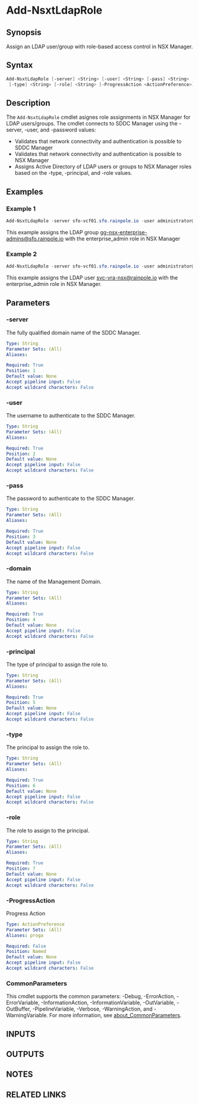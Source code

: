 # Add-NsxtLdapRole

## Synopsis

Assign an LDAP user/group with role-based access control in NSX Manager.

## Syntax

```powershell
Add-NsxtLdapRole [-server] <String> [-user] <String> [-pass] <String> [-domain] <String> [-principal] <String>
 [-type] <String> [-role] <String> [-ProgressAction <ActionPreference>] [<CommonParameters>]
```

## Description

The `Add-NsxtLdapRole` cmdlet asignes role assignments in NSX Manager for LDAP users/groups.
The cmdlet connects
to SDDC Manager using the -server, -user, and -password values:

- Validates that network connectivity and authentication is possible to SDDC Manager
- Validates that network connectivity and authentication is possible to NSX Manager
- Assigns Active Directory of LDAP users or groups to NSX Manager roles based on the -type, -principal, and -role values.

## Examples

### Example 1

```powershell
Add-NsxtLdapRole -server sfo-vcf01.sfo.rainpole.io -user administrator@vsphere.local -pass VMw@re1! -domain sfo-m01 -type group -principal "gg-nsx-enterprise-admins@sfo.rainpole.io" -role enterprise_admin
```

This example assigns the LDAP group <gg-nsx-enterprise-admins@sfo.rainpole.io> with the enterprise_admin role in NSX Manager

### Example 2

```powershell
Add-NsxtLdapRole -server sfo-vcf01.sfo.rainpole.io -user administrator@vsphere.local -pass VMw@re1! -domain sfo-m01 -type user -principal "svc-vcf-ca@sfo.rainpole.io" -role enterprise_admin
```

This example assigns the LDAP user <svc-vra-nsx@rainpole.io> with the enterprise_admin role in NSX Manager.

## Parameters

### -server

The fully qualified domain name of the SDDC Manager.

```yaml
Type: String
Parameter Sets: (All)
Aliases:

Required: True
Position: 1
Default value: None
Accept pipeline input: False
Accept wildcard characters: False
```

### -user

The username to authenticate to the SDDC Manager.

```yaml
Type: String
Parameter Sets: (All)
Aliases:

Required: True
Position: 2
Default value: None
Accept pipeline input: False
Accept wildcard characters: False
```

### -pass

The password to authenticate to the SDDC Manager.

```yaml
Type: String
Parameter Sets: (All)
Aliases:

Required: True
Position: 3
Default value: None
Accept pipeline input: False
Accept wildcard characters: False
```

### -domain

The name of the Management Domain.

```yaml
Type: String
Parameter Sets: (All)
Aliases:

Required: True
Position: 4
Default value: None
Accept pipeline input: False
Accept wildcard characters: False
```

### -principal

The type of principal to assign the role to.

```yaml
Type: String
Parameter Sets: (All)
Aliases:

Required: True
Position: 5
Default value: None
Accept pipeline input: False
Accept wildcard characters: False
```

### -type

The principal to assign the role to.

```yaml
Type: String
Parameter Sets: (All)
Aliases:

Required: True
Position: 6
Default value: None
Accept pipeline input: False
Accept wildcard characters: False
```

### -role

The role to assign to the principal.

```yaml
Type: String
Parameter Sets: (All)
Aliases:

Required: True
Position: 7
Default value: None
Accept pipeline input: False
Accept wildcard characters: False
```

### -ProgressAction

Progress Action

```yaml
Type: ActionPreference
Parameter Sets: (All)
Aliases: proga

Required: False
Position: Named
Default value: None
Accept pipeline input: False
Accept wildcard characters: False
```

### CommonParameters

This cmdlet supports the common parameters: -Debug, -ErrorAction, -ErrorVariable, -InformationAction, -InformationVariable, -OutVariable, -OutBuffer, -PipelineVariable, -Verbose, -WarningAction, and -WarningVariable. For more information, see [about_CommonParameters](http://go.microsoft.com/fwlink/?LinkID=113216).

## INPUTS

## OUTPUTS

## NOTES

## RELATED LINKS

